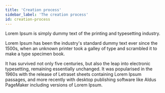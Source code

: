 ```yaml
---
title: 'Creation process'
sidebar_label: 'The creation process'
id: creation-process
---
```


Lorem Ipsum is simply dummy text of the printing and typesetting industry.

Lorem Ipsum has been the industry's standard dummy text ever since the 1500s, when an unknown printer took a galley of type and scrambled it to make a type specimen book.

It has survived not only five centuries, but also the leap into electronic typesetting, remaining essentially unchanged. It was popularised in the 1960s with the release of Letraset sheets containing Lorem Ipsum passages, and more recently with desktop publishing software like Aldus PageMaker including versions of Lorem Ipsum.
